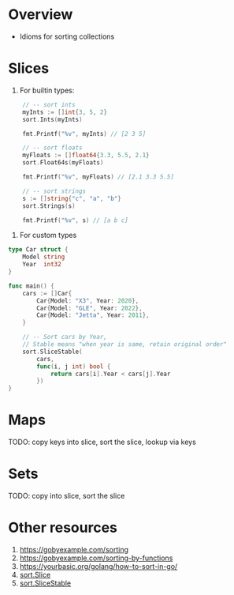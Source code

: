# Overview
- Idioms for sorting collections


# Slices
1. For builtin types:
```go
    // -- sort ints
	myInts := []int{3, 5, 2}
	sort.Ints(myInts)

	fmt.Printf("%v", myInts) // [2 3 5]

    // -- sort floats
    myFloats := []float64{3.3, 5.5, 2.1}
    sort.Float64s(myFloats)

    fmt.Printf("%v", myFloats) // [2.1 3.3 5.5]

    // -- sort strings
	s := []string{"c", "a", "b"}
	sort.Strings(s)

	fmt.Printf("%v", s) // [a b c]
```
1. For custom types
```go
type Car struct {
	Model string
	Year  int32
}

func main() {
    cars := []Car{
		Car{Model: "X3", Year: 2020},
		Car{Model: "GLE", Year: 2022},
		Car{Model: "Jetta", Year: 2011},
	}

	// -- Sort cars by Year,
	// Stable means "when year is same, retain original order"
   	sort.SliceStable(
		cars,
		func(i, j int) bool {
			return cars[i].Year < cars[j].Year
		})
}
```


# Maps
TODO: copy keys into slice, sort the slice, lookup via keys


# Sets
TODO: copy into slice, sort the slice


# Other resources
1. https://gobyexample.com/sorting
1. https://gobyexample.com/sorting-by-functions
1. https://yourbasic.org/golang/how-to-sort-in-go/
1. [sort.Slice](https://pkg.go.dev/sort#Slice)
1. [sort.SliceStable](https://pkg.go.dev/sort#SliceStable)
